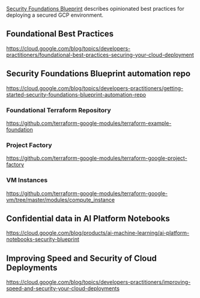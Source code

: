 [Security Foundations Blueprint](https://cloud.google.com/blog/topics/developers-practitioners/blueprint-secure-infrastructure-google-cloud) describes
opinionated best practices for deploying a secured GCP environment. 


## Foundational Best Practices

https://cloud.google.com/blog/topics/developers-practitioners/foundational-best-practices-securing-your-cloud-deployment


## Security Foundations Blueprint automation repo


https://cloud.google.com/blog/topics/developers-practitioners/getting-started-security-foundations-blueprint-automation-repo

### Foundational Terraform Repository

https://github.com/terraform-google-modules/terraform-example-foundation

### Project Factory

https://github.com/terraform-google-modules/terraform-google-project-factory


### VM Instances
https://github.com/terraform-google-modules/terraform-google-vm/tree/master/modules/compute_instance


## Confidential data in AI Platform Notebooks

https://cloud.google.com/blog/products/ai-machine-learning/ai-platform-notebooks-security-blueprint

## Improving Speed and Security of Cloud Deployments

https://cloud.google.com/blog/topics/developers-practitioners/improving-speed-and-security-your-cloud-deployments